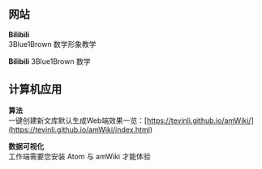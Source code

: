 ## 网站

**Bilibili**  
3Blue1Brown 数学形象教学

**Bilibili**
3Blue1Brown 数学
## 计算机应用
**算法**  
一键创建新文库默认生成Web端效果一览：[https://tevinli.github.io/amWiki/](https://tevinli.github.io/amWiki/index.html)  

**数据可视化**  
工作端需要您安装 Atom 与 amWiki 才能体验

